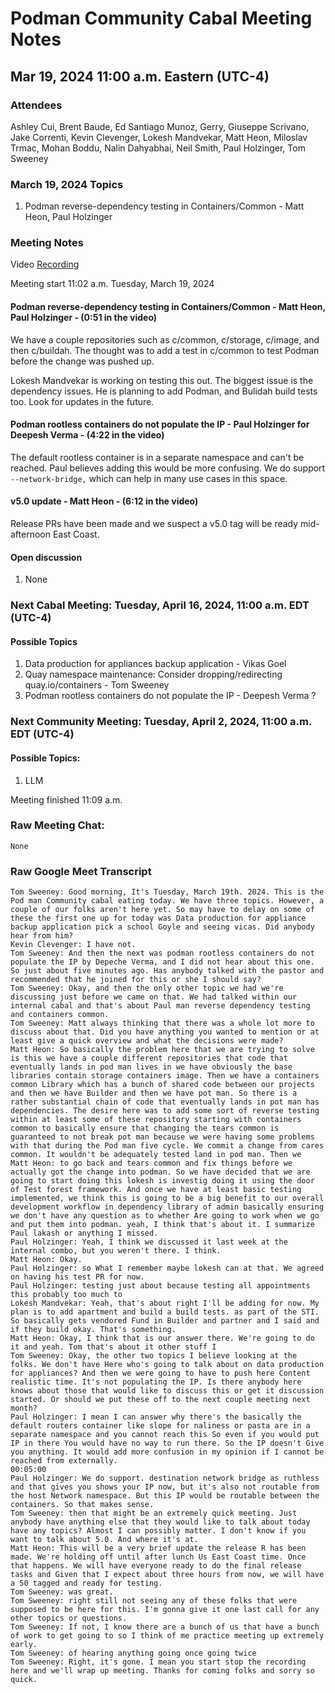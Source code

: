# Podman Community Cabal Meeting Notes 
## Mar 19, 2024 11:00 a.m. Eastern (UTC-4)

### Attendees

Ashley Cui, Brent Baude, Ed Santiago Munoz, Gerry, Giuseppe Scrivano, Jake Correnti, Kevin Clevenger, Lokesh Mandvekar, Matt Heon, Miloslav Trmac, Mohan Boddu, Nalin Dahyabhai, Neil Smith, Paul Holzinger, Tom Sweeney

### March 19, 2024 Topics

1. Podman reverse-dependency testing in Containers/Common - Matt Heon, Paul Holzinger

### Meeting Notes
 Video [Recording](https://youtu.be/XW43y97V6kU)

Meeting start 11:02 a.m. Tuesday, March 19, 2024

#### Podman reverse-dependency testing in Containers/Common - Matt Heon, Paul Holzinger - (0:51 in the video)

We have a couple repositories such as c/common, c/storage, c/image, and then c/buildah.  The thought was to add a test in c/common to test Podman before the change was pushed up.

Lokesh Mandvekar is working on testing this out.  The biggest issue is the dependency issues.  He is planning to add Podman, and Bulidah build tests too.  Look for updates in the future.


#### Podman rootless containers do not populate the IP  - Paul Holzinger for Deepesh Verma - (4:22 in the video) 

The default rootless container is in a separate namespace and can't be reached. Paul believes adding this would be more confusing. We do support `--network-bridge,` which can help in many use cases in this space.

#### v5.0 update - Matt Heon - (6:12 in the video)

Release PRs have been made and we suspect a v5.0 tag will be ready mid-afternoon East Coast.

#### Open discussion
 1. None

### Next Cabal Meeting: Tuesday, April 16, 2024, 11:00 a.m. EDT (UTC-4)

#### Possible Topics
 1. Data production for appliances backup application - Vikas Goel
 2. Quay namespace maintenance: Consider dropping/redirecting quay.io/containers - Tom Sweeney
 3. Podman rootless containers do not populate the IP - Deepesh Verma ?

### Next Community Meeting: Tuesday, April 2, 2024, 11:00 a.m. EDT (UTC-4)

#### Possible Topics:
 1. LLM

Meeting finished 11:09 a.m.

### Raw Meeting Chat:

 ```
 None
 ```

### Raw Google Meet Transcript

 ```
Tom Sweeney: Good morning, It's Tuesday, March 19th. 2024. This is the Pod man Community cabal eating today. We have three topics. However, a couple of our folks aren't here yet. So may have to delay on some of these the first one up for today was Data production for appliance backup application pick a school Goyle and seeing vicas. Did anybody hear from him?
Kevin Clevenger: I have not.
Tom Sweeney: And then the next was podman rootless containers do not populate the IP by Depeche Verma, and I did not hear about this one. So just about five minutes ago. Has anybody talked with the pastor and recommended that he joined for this or she I should say?
Tom Sweeney: Okay, and then the only other topic we had we're discussing just before we came on that. We had talked within our internal cabal and that's about Paul man reverse dependency testing and containers common.
Tom Sweeney: Matt always thinking that there was a whole lot more to discuss about that. Did you have anything you wanted to mention or at least give a quick overview and what the decisions were made?
Matt Heon: So basically the problem here that we are trying to solve is this we have a couple different repositories that code that eventually lands in pod man lives in we have obviously the base libraries contain storage containers image. Then we have a containers common Library which has a bunch of shared code between our projects and then we have Builder and then we have pot man. So there is a rather substantial chain of code that eventually lands in pot man has dependencies. The desire here was to add some sort of reverse testing within at least some of these repository starting with containers common to basically ensure that changing the tears common is guaranteed to not break pot man because we were having some problems with that during the Pod man five cycle. We commit a change from cares common. It wouldn't be adequately tested land in pod man. Then we
Matt Heon: to go back and tears common and fix things before we actually got the change into podman. So we have decided that we are going to start doing this lokesh is investig doing it using the door of Test forest framework. And once we have at least basic testing implemented, we think this is going to be a big benefit to our overall development workflow in dependency library of admin basically ensuring we don't have any question as to whether Are going to work when we go and put them into podman. yeah, I think that's about it. I summarize Paul lakash or anything I missed.
Paul Holzinger: Yeah, I think we discussed it last week at the internal combo, but you weren't there. I think.
Matt Heon: Okay.
Paul Holzinger: so What I remember maybe lokesh can at that. We agreed on having his test PR for now.
Paul Holzinger: testing just about because testing all appointments this probably too much to
Lokesh Mandvekar: Yeah, that's about right I'll be adding for now. My plan is to add apartment and build a build tests. as part of the STI. So basically gets vendored Fund in Builder and partner and I said and if they build okay. That's something.
Matt Heon: Okay, I think that is our answer there. We're going to do it and yeah. Tom that's about it other stuff I
Tom Sweeney: Okay, the other two topics I believe looking at the folks. We don't have Here who's going to talk about on data production for appliances? And then we were going to have to push here Content realistic time. It's not populating the IP. Is there anybody here knows about those that would like to discuss this or get it discussion started. Or should we put these off to the next couple meeting next month?
Paul Holzinger: I mean I can answer why there's the basically the default routers container like slope for naliness or pasta are in a separate namespace and you cannot reach this So even if you would put IP in there You would have no way to run there. So the IP doesn't Give you anything. It would add more confusion in my opinion if I cannot be reached from externally.
00:05:00
Paul Holzinger: We do support. destination network bridge as ruthless and that gives you shows your IP now, but it's also not routable from the host Network namespace. But this IP would be routable between the containers. So that makes sense.
Tom Sweeney: then that might be an extremely quick meeting. Just anybody have anything else that they would like to talk about today have any topics? Almost I can possibly matter. I don't know if you want to talk about 5.0. And where it's at.
Matt Heon: This will be a very brief update the release R has been made. We're holding off until after lunch Us East Coast time. Once that happens. We will have everyone ready to do the final release tasks and Given that I expect about three hours from now, we will have a 50 tagged and ready for testing.
Tom Sweeney: was great.
Tom Sweeney: right still not seeing any of these folks that were supposed to be here for this. I'm gonna give it one last call for any other topics or questions.
Tom Sweeney: If not, I know there are a bunch of us that have a bunch of work to get going to so I think of me practice meeting up extremely early.
Tom Sweeney: of hearing anything going once going twice
Tom Sweeney: Right, it's gone. I mean you start stop the recording here and we'll wrap up meeting. Thanks for coming folks and sorry so quick.
```
